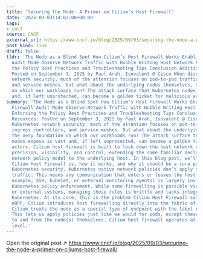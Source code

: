```yaml
---
title: 'Securing the Node: A Primer on Cilium’s Host Firewall'
date: '2025-09-03T14:02:00+00:00'
tags:
- cncf
source: CNCF
external_url: https://www.cncf.io/blog/2025/09/03/securing-the-node-a-primer-on-ciliums-host-firewall/
post_kind: link
draft: false
tldr: 'The Node as a Blind Spot How Cilium’s Host Firewall Works Enabling Host Firewall
  Audit Mode Observe Network Traffic with Hubble Writing Host Network Policies Enforcing
  the Policy Best Practices and Troubleshooting Tips Conclusion Additional Resources:
  Posted on September 3, 2025 by Paul Arah, Isovalent @ Cisco When discussing Kubernetes
  network security, much of the attention focuses on pod-to-pod traffic, ingress controllers,
  and service meshes. But what about the underlying nodes themselves, the very foundation
  on which our workloads run? The attack surface that Kubernetes nodes expose is vast
  and, if left unprotected, can become a golden ticket for malicious actors.'
summary: 'The Node as a Blind Spot How Cilium’s Host Firewall Works Enabling Host
  Firewall Audit Mode Observe Network Traffic with Hubble Writing Host Network Policies
  Enforcing the Policy Best Practices and Troubleshooting Tips Conclusion Additional
  Resources: Posted on September 3, 2025 by Paul Arah, Isovalent @ Cisco When discussing
  Kubernetes network security, much of the attention focuses on pod-to-pod traffic,
  ingress controllers, and service meshes. But what about the underlying nodes themselves,
  the very foundation on which our workloads run? The attack surface that Kubernetes
  nodes expose is vast and, if left unprotected, can become a golden ticket for malicious
  actors. Cilium host firewall is built to lock down the host network namespace with
  precision, visibility, and control, extending the same familiar declarative Kubernetes
  network policy model to the underlying host. In this blog post, we’ll explore what
  Cilium Host Firewall is, how it works, and why it should be a core part of your
  Kubernetes security. Kubernetes native network policies don’t apply to host-level
  traffic. This means any communication that enters or leaves the host directly (for
  example, SSH, kubelet, or external monitoring agents) is largely invisible to traditional
  Kubernetes policy enforcement. While some firewalling is possible via firewalld
  or external systems, managing those rules is brittle and lacks integration with
  Kubernetes. At its core, this is the problem Cilium Host Firewall solves. Leveraging
  eBPF, Cilium introduces host firewalling directly into the fabric of the cluster.
  Cilium treats the node as a special type of endpoint with the label reserved:host.
  This lets us apply policies just like we would for pods, except these apply to traffic
  to and from the node(s) themselves. Cilium host firewall operates at the interface
  level.'
---
```

Open the original post ↗ https://www.cncf.io/blog/2025/09/03/securing-the-node-a-primer-on-ciliums-host-firewall/
